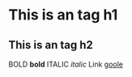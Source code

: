 # This is an tag h1
## This is an tag h2

BOLD **bold**
ITALIC *italic*
Link [goole](http://google.com)
